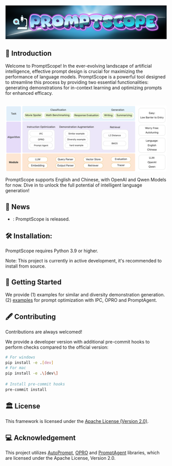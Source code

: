 
<p align="center">
    <br>
    <img src="resources/teaser.png"/>
    <br>
<p>
<p align="center">


## 📝 Introduction
Welcome to PromptScope! In the ever-evolving landscape of artificial intelligence, effective prompt design is crucial for maximizing the performance of language models. PromptScope is a powerful tool designed to streamline this process by providing two essential functionalities: generating demonstrations for in-context learning and optimizing prompts for enhanced efficacy.

<p align="center">
    <br>
    <img src="resources/diagram.png"/>
    <br>
<p>
<p align="center">

PromptScope supports English and Chinese, with OpenAI and Qwen Models for now. Dive in to unlock the full potential of intelligent language generation!

## 🎉 News
- : PromptScope is released.

## 🛠️ Installation:

PromptScope requires Python 3.9 or higher.

Note: This project is currently in active development, it's recommended to install from source.

## 🚀 Getting Started

We provide (1) examples for similar and diversity demonstration generation. (2) [examples](examples/offline_examples/example.md) for prompt optimization with IPC, OPRO and PromptAgent.

## 🖋 Contributing

Contributions are always welcomed!

We provide a developer version with additional pre-commit hooks to perform
checks compared to the official version:

```bash
# For windows
pip install -e .[dev]
# For mac
pip install -e .\[dev\]

# Install pre-commit hooks
pre-commit install
```

## 🏛 License

This framework is licensed under the [Apache License (Version 2.0)](https://github.com/modelscope/modelscope/blob/master/LICENSE). 

## 💻 Acknowledgement
This project utilizes [AutoPrompt](https://github.com/Eladlev/AutoPrompt), [OPRO](https://github.com/google-deepmind/opro) and [PromptAgent](https://github.com/XinyuanWangCS/PromptAgent) libraries, which are licensed under the Apache License, Version 2.0.







